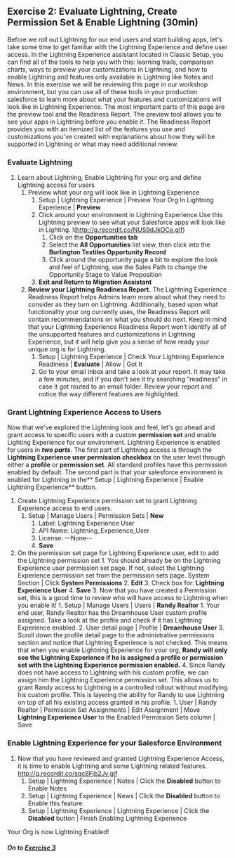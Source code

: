 ## Exercise 2: Evaluate Lightning, Create Permission Set & Enable Lightning  (30min)

Before we roll out Lightning for our end users and start building apps, let's take some time to get familiar with the Lightning Experience and define user access. In the Lightning Experience assistant located in Classic Setup, you can find all of the tools to help you with this: learning trails, comparison charts, ways to preview your customizations in Lightning, and how to enable Lightning and features only available in Lightning like Notes and News. In this exercise we will be reviewing this page in our workshop environment, but you can use all of these tools in your production salesforce  to learn more about what your features and customizations will look like in Lightning Experience. The most important parts of this page are the preview tool and the Readiness Report. The preview tool allows you to see your apps in Lightning before you enable it. The Readiness Report provides you with an itemized list of the features you use and customizations you've created with explanations about how they will be supported in Lightning or what may need additional review.


### Evaluate Lightning

1. Learn about Lightning, Enable Lightning for your org and define Lightning access for users 
    1. Preview what your org will look like in Lightning Experience
        1. Setup | Lightning Experience | Preview Your Org In Lightning Experience | **Preview** 
        2. Click around your environment in Lightning Experience.Use this Lightning preview to see what your Salesforce apps will look like in Lighting. !(http://g.recordit.co/NUS9dJkOCe.gif)
            1.  Click on the **Opportunities tab**
            2. Select the **All Opportunities** list view, then click into the **Burlington Textiles Opportunity Record**
            3. Click around the opportunity  page a bit to explore the look and feel of Lightning, use the Sales Path to change the Opportunity Stage to Value Proposition 
        3. **Exit and Return to Migration Assistant**
    2. **Review your Lightning Readiness Report.** The Lightning Experience Readiness Report helps Admins learn more about what they need to consider as they turn on Lightning. Additionally, based upon what functionality your org currently uses, the Readiness Report will contain recommendations on what you should do next. Keep in mind that your Lightning Experience Readiness Report won’t identify all of the unsupported features and customizations in Lightning Experience, but it will help give you a sense of how ready your unique org is for Lightning.
        1. Setup | Lightning Experience | Check Your Lightning Experience Readiness | **Evaluate**  | Allow | Got It 
        2. Go to your email inbox and take a look at your report. It may take a few minutes, and if you don't see it try searching “readiness” in case it got routed to an email folder. Review your report and notice the way different features are highlighted. 

### Grant Lightning Experience Access to Users

Now that we've explored the Lightning look and feel, let's go ahead and grant access to specific users with a custom **permission set** and enable Lighting Experience for our environment. Lightning Experience is enabled for users in **_two parts_**. The first part of Lightning access is through the **Lightning Experience user permission checkbox** on the user level through either a **profile** or **permission set**. All standard profiles have this permission enabled by default. The second part is that your salesforce environment is enabled for Lightning in the** Setup | Lightning Experience | Enable Lightning Experience** button. 

1. Create Lightning Experience permission set to grant Lightning Experience access to end users. 
    1. Setup | Manage Users | Permission Sets | **New**
        1. Label: Lightning Experience User
        2. API Name: Lightning_Experience_User
        3. License: —None--
        4. **Save**
2. On the permission set page for Lightning Experience user, edit to add the Lightning permission set
        1. You should already be on the Lightning Experience user permission set page. If not, select the Lightning Experience permission set from the permission sets page. System Section | Click **System Permissions**
        2. **Edit**
        3. Check box for: **Lightning Experience User**
        4. **Save**
    3. Now that you have created a Permission set, this is a good time to review who will have access to Lightning when you enable it!
        1. Setup | Manage Users | Users | **Randy Realtor**
            1. Your end user, Randy Realtor has the Dreamhouse User custom profile assigned. Take a look at the profile and check if it has Lightning Experience enabled. 
            2. User detail page | Profile | **Dreamhouse User**
            3. Scroll down the profile detail page to the administrative permissions section and notice that Lightning Experience is not checked. This means that when you enable Lightning Experience for your org, **Randy will only see the Lightning Experience if he is assigned a profile or permission set with the Lightning Experience permission enabled.**
            4. Since Randy does not have access to Lightning with his custom profile, we can assign him the Lightning Experience permission set. This allows us to grant Randy access to Lightning in a controlled rollout without modifying his custom profile. This is layering the ability for Randy to use Lightning on top of all his existing access granted in his profile.
                1. User | Randy Realtor | Permission Set Assignments | Edit Assignment | Move **Lightning Experience User** to the Enabled Permission Sets column | Save 

### Enable Lightning Experience for your Salesforce Environment

1. Now that you have reviewed and granted Lightning Experience Access, it is time to enable Lightning and some Lightning related features.  http://g.recordit.co/sqc8Fjb2Jv.gif 
   1. Setup | Lightning Experience | Notes | Click the **Disabled** button to Enable Notes
   2. Setup | Lightning Experience | News | Click the **Disabled** button to Enable this feature. 
   3. Setup | Lightning Experience | Lightning Experience | Click the **Disabled** button | Finish Enabling Lightning Experience 


Your Org is now Lightning Enabled!


##### On to **[Exercise 3](https://github.com/garazi/LightningAdoptionWorkshop/blob/master/docs/Exercise_d3.md)** 
